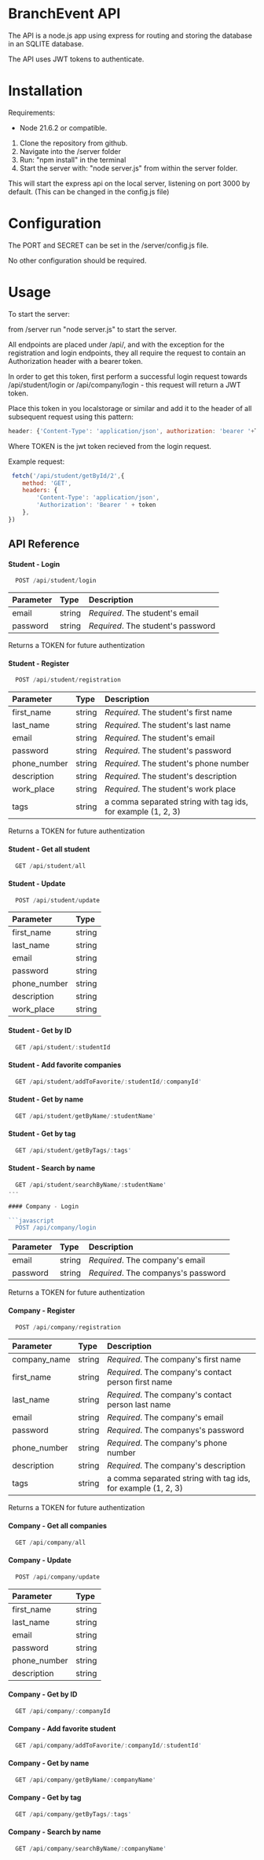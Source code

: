 # BranchEvent API

The API is a node.js app using express for routing and storing the database in an SQLITE database.

The API uses JWT tokens to authenticate.

# Installation

Requirements: 
- Node 21.6.2 or compatible.

1. Clone the repository from github. 
2. Navigate into the /server folder
3. Run: "npm install" in the terminal
4. Start the server with: "node server.js" from within the server folder.

This will start the express api on the local server, listening on port 3000 by default. (This can be changed in the config.js file)

# Configuration

The PORT and SECRET can be set in the /server/config.js file.

No other configuration should be required.

# Usage

To start the server:

from /server run "node server.js" to start the server.

All endpoints are placed under /api/, and with the exception for the registration and login endpoints, they all require the request to contain an Authorization header with a bearer token.

In order to get this token, first perform a successful login request towards /api/student/login or /api/company/login - this request will return a JWT token. 

Place this token in you localstorage or similar and add it to the header of all subsequent request using this pattern:

```javascript
header: {'Content-Type': 'application/json', authorization: 'bearer '+TOKEN }
```

Where TOKEN is the jwt token recieved from the login request.

Example request:

```javascript
 fetch('/api/student/getById/2',{
    method: 'GET', 
    headers: {
        'Content-Type': 'application/json',
        'Authorization': 'Bearer ' + token
    },
})
```

## API Reference

#### Student - Login

```javascript
  POST /api/student/login
```

| Parameter | Type     | Description                |
| :-------- | :------- | :------------------------- |
| email | string | *Required*. The student's email |
| password | string | *Required*. The student's password |

Returns a TOKEN for future authentization

#### Student - Register

```javascript
  POST /api/student/registration
```

| Parameter | Type     | Description                |
| :-------- | :------- | :------------------------- |
| first_name | string | *Required*. The student's first name |
| last_name | string | *Required*. The student's last name |
| email | string | *Required*. The student's email |
| password | string | *Required*. The student's password |
| phone_number | string | *Required*. The student's phone number |
| description| string | *Required*. The student's description|
| work_place| string | *Required*. The student's work place |
| tags | string | a comma separated string with tag ids, for example (1, 2, 3)|

Returns a TOKEN for future authentization

#### Student - Get all student

```javascript
  GET /api/student/all
```

#### Student - Update
 
```javascript
  POST /api/student/update
```

| Parameter | Type     | 
| :-------- | :------- | 
| first_name | string | 
| last_name | string | 
| email | string | 
| password | string | 
| phone_number | string |  
| description| string | 
| work_place| string | 


#### Student - Get by ID
 
```javascript
  GET /api/student/:studentId
```

#### Student - Add favorite companies
 
```javascript
  GET /api/student/addToFavorite/:studentId/:companyId'
```

#### Student - Get by name
 
```javascript
  GET /api/student/getByName/:studentName'
```

#### Student - Get by tag
 
```javascript
  GET /api/student/getByTags/:tags'
```

#### Student - Search by name
 
```javascript
  GET /api/student/searchByName/:studentName'
---

#### Company - Login

```javascript
  POST /api/company/login
```

| Parameter | Type     | Description                |
| :-------- | :------- | :------------------------- |
| email | string | *Required*. The company's email |
| password | string | *Required*. The companys's password |

Returns a TOKEN for future authentization

#### Company - Register

```javascript
  POST /api/company/registration
```

| Parameter | Type     | Description                |
| :-------- | :------- | :------------------------- |
| company_name | string | *Required*. The company's first name |
| first_name | string | *Required*. The company's contact person first name |
| last_name | string | *Required*. The company's contact person last name |
| email | string | *Required*. The company's email |
| password | string | *Required*. The companys's password |
| phone_number | string | *Required*. The company's phone number |
| description| string | *Required*. The company's description|
| tags | string | a comma separated string with tag ids, for example (1, 2, 3)|

Returns a TOKEN for future authentization

#### Company - Get all companies

```javascript
  GET /api/company/all
```

#### Company - Update
 
```javascript
  POST /api/company/update
```

| Parameter | Type     | 
| :-------- | :------- | 
| first_name | string | 
| last_name | string | 
| email | string | 
| password | string | 
| phone_number | string |  
| description| string | 


#### Company - Get by ID
 
```javascript
  GET /api/company/:companyId
```

#### Company - Add favorite student
 
```javascript
  GET /api/company/addToFavorite/:companyId/:studentId'
```

#### Company - Get by name
 
```javascript
  GET /api/company/getByName/:companyName'
```

#### Company - Get by tag
 
```javascript
  GET /api/company/getByTags/:tags'
```

#### Company - Search by name
 
```javascript
  GET /api/company/searchByName/:companyName'
```
